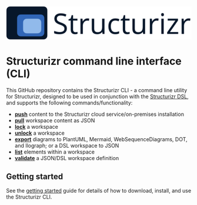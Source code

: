 ![Structurizr](docs/images/structurizr-banner.png)

# Structurizr command line interface (CLI)

This GitHub repository contains the Structurizr CLI - a command line utility for Structurizr, designed to be used in conjunction with the [Structurizr DSL](https://github.com/structurizr/dsl), and supports the following commands/functionality:

- [__push__](docs/push.md) content to the Structurizr cloud service/on-premises installation
- [__pull__](docs/pull.md) workspace content as JSON
- [__lock__](docs/lock.md) a workspace
- [__unlock__](docs/unlock.md) a workspace
- [__export__](docs/export.md) diagrams to PlantUML, Mermaid, WebSequenceDiagrams, DOT, and Ilograph; or a DSL workspace to JSON
- [__list__](docs/list.md) elements within a workspace
- [__validate__](docs/validate.md) a JSON/DSL workspace definition

## Getting started

See the [getting started](docs/getting-started.md) guide for details of how to download, install, and use the Structurizr CLI.
